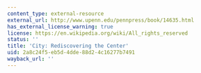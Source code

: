 ```yaml
---
content_type: external-resource
external_url: http://www.upenn.edu/pennpress/book/14635.html
has_external_license_warning: true
license: https://en.wikipedia.org/wiki/All_rights_reserved
status: ''
title: 'City: Rediscovering the Center'
uid: 2a8c24f5-eb5d-4dde-88d2-4c16277b7491
wayback_url: ''
---
```

